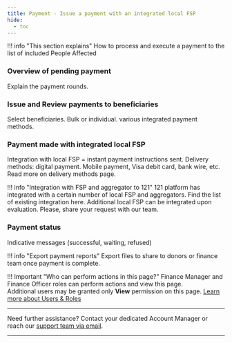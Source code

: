 ```yaml
---
title: Payment - Issue a payment with an integrated local FSP
hide:
  - toc
---
```


!!! info "This section explains"
    How to process and execute a payment to the list of included People Affected


### Overview of pending payment

Explain the payment rounds.

### Issue and Review payments to beneficiaries

Select beneficiaries. Bulk or individual.
various integrated payment methods.

### Payment made with integrated local FSP

Integration with local FSP = instant payment instructions sent.
Delivery methods: digital payment. Mobile payment, Visa debit card, bank wire, etc. Read more on delivery methods page.

!!! info "Integration with FSP and aggregator to 121"
    121 platform has integrated with a certain number of local FSP and aggregators. Find the list of existing integration here.
    Additional local FSP can be integrated upon evaluation. Please, share your request with our team.

### Payment status

Indicative messages (successful, waiting, refused)

!!! info "Export payment reports"
    Export files to share to donors or finance team once payment is complete.

!!! Important "Who can perform actions in this page?"
    Finance Manager and Finance Officer roles can perform actions and view this page.  
    Additional users may be granted only **View** permission on this page. [Learn more about Users & Roles](../users/users-roles-page.md)

___
Need further assistance? Contact your dedicated Account Manager or reach our [support team via email](mailto:support@121.global).
___
